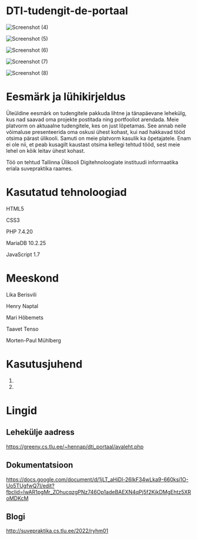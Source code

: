 # DTI-tudengit-de-portaal

![Screenshot (4)](https://user-images.githubusercontent.com/90316656/174557210-f561a878-9acb-463f-b9ef-5e7b9e45dcfa.png)

![Screenshot (5)](https://user-images.githubusercontent.com/90316656/174557254-10987080-5901-410f-bad2-590d7adf6b88.png)

![Screenshot (6)](https://user-images.githubusercontent.com/90316656/174557305-e461336c-8891-4bdb-bc0a-bd912154b106.png)

![Screenshot (7)](https://user-images.githubusercontent.com/90316656/174557323-c3cd156f-12a4-46ed-a6f2-121d53d7950a.png)

![Screenshot (8)](https://user-images.githubusercontent.com/90316656/174557337-bd4ed5a7-182a-4bd6-92a5-f4334c65be6a.png)

# Eesmärk ja lühikirjeldus

Üleüldine eesmärk on tudengitele pakkuda lihtne ja tänapäevane lehekülg, kus nad saavad oma projekte postitada ning portfooliot arendada. Meie platvorm on aktuaalne tudengitele, kes on just lõpetamas. See annab neile võimaluse presenteerida oma oskusi ühest kohast, kui nad hakkavad tööd otsima pärast ülikooli. Samuti on meie platvorm kasulik ka õpetajatele. Enam ei ole nii, et peab kusagilt kaustast otsima kellegi tehtud tööd, sest meie lehel on kõik leitav ühest kohast. 

Töö on tehtud Tallinna Ülikooli Digitehnoloogiate instituudi informaatika eriala suvepraktika raames.

# Kasutatud tehnoloogiad

HTML5

CSS3

PHP 7.4.20

MariaDB 10.2.25

JavaScript 1.7

# Meeskond

Lika Berisvili

Henry Naptal

Mari Hõbemets 

Taavet Tenso

Morten-Paul Mühlberg

# Kasutusjuhend

1.

2.


# Lingid

## Lehekülje aadress 

https://greeny.cs.tlu.ee/~hennap/dti_portaal/avaleht.php

## Dokumentatsioon

https://docs.google.com/document/d/1jLT_aHiDl-26IkF34wLka9-660ksi1O-Uo5TUgfwQ7I/edit?fbclid=IwAR1pgMr_ZOhucqzgPNz746Op1adeBAEXN4qPj5f2KjkDMgEhtz5XRoMDKcM

## Blogi

http://suvepraktika.cs.tlu.ee/2022/ryhm01

